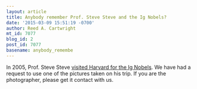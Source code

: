 ```yaml
---
layout: article
title: Anybody remember Prof. Steve Steve and the Ig Nobels?
date: '2015-03-09 15:51:19 -0700'
author: Reed A. Cartwright
mt_id: 7077
blog_id: 2
post_id: 7077
basename: anybody_remembe
---
```

In 2005, Prof. Steve Steve [visited Harvard for the Ig Nobels](http://www.pandasthumb.org/archives/2005/10/pandas-and-man.html).  We have had a request to use one of the pictures taken on his trip.  If you are the photographer, please get it contact with us.
